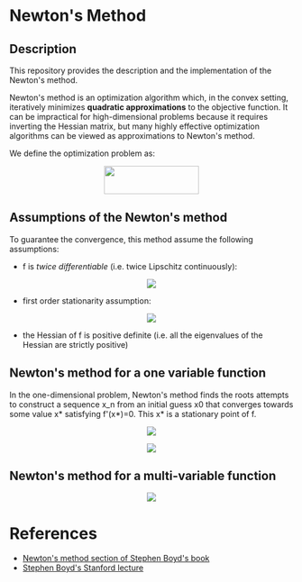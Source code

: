 # Newton's Method

## Description
This repository provides the description and the implementation of the Newton's method.

Newton's method is an optimization algorithm which, in the convex setting, iteratively minimizes **quadratic approximations** to the objective function. It can be impractical for high-dimensional problems because it requires inverting the Hessian matrix, but many highly effective optimization algorithms can be viewed as approximations to Newton's method.

We define the optimization problem as:

<p align="center">
  <img src="https://latex.codecogs.com/gif.latex?%5CLARGE%20%5Cmathbf%7Bx%5E*%7D%20%3D%20%5C%3B%24%5Cmin%5Climits_%7B%5Cmathbf%7Bx%7D%7D%20%5C%3B%20f%28%5Cmathbf%7Bx%7D%29%24" height="50" width="168">
</p>

## Assumptions of the Newton's method

To guarantee the convergence, this method assume the following assumptions:

* f is *twice differentiable* (i.e. twice Lipschitz continuously):

<p align="center">
  <img src="https://latex.codecogs.com/gif.latex?%5CLARGE%20%5ClVert%20%5Cnabla%5E%7B2%7Df%28x%29%20-%20%5Cnabla%5E%7B2%7Df%28y%29%20%5ClVert%20%5C%3B%5Cleq%20%5Cgamma%20%5C%3B%20%5ClVert%20x-y%20%5ClVert">
</p>

* first order stationarity assumption:
<p align="center">
  <img src="https://latex.codecogs.com/gif.latex?%5CLARGE%20%5ClVert%20%5Cnabla%20f%28x%5E*%29%20%5ClVert%20%5C%3B%20%3D%5C%3B%200">
</p>

* the Hessian of f is positive definite (i.e. all the eigenvalues of the Hessian are strictly positive)

## Newton's method for a one variable function

In the one-dimensional problem, Newton's method finds the roots attempts to construct a sequence x\_n from an initial guess x0 that converges towards some value x* satisfying f'(x*)=0. This x* is a stationary point of f.

<p align="center">
  <img src="https://wikimedia.org/api/rest_v1/media/math/render/svg/e06f508d23a4ee050f8af7b46f2e345b9dd6b2f2">
</p>

<p align="center">
  <img src="https://latex.codecogs.com/gif.latex?%5CLARGE%20%5Chat%7Bx%7D_%7Bn&plus;1%7D%20%3D%20%5Chat%7Bx%7D_%7Bn%7D%20-%20%5Cfrac%7Bf%28%5Chat%7Bx%7D_%7Bn%7D%29%7D%7Bf%27%28%5Chat%7Bx%7D_%7Bn%7D%29%7D">
</p>

## Newton's method for a multi-variable function

<p align="center">
  <img src="https://latex.codecogs.com/gif.latex?%5CLARGE%20%5Chat%7B%5Ctextbf%7Bx%7D%7D_%7Bn&plus;1%7D%20%3D%20%5Chat%7B%5Ctextbf%7Bx%7D%7D_%7Bn%7D%20-%20f%28%5Chat%7B%5Ctextbf%7Bx%7D%7D_%7Bn%7D%29%20%5Cbig%5B%20%5Cnabla%20f%28%5Chat%7B%5Ctextbf%7Bx%7D%7D_%7Bn%7D%29%20%5Cbig%5D%5E%7B-1%7D">
</p>

# References
* [Newton's method section of Stephen Boyd's book](http://web.stanford.edu/~boyd/cvxbook/bv_cvxbook.pdf#page=498)
* [Stephen Boyd's Stanford lecture](https://www.youtube.com/watch?v=sTCtkkqrY8A#t=1924)

